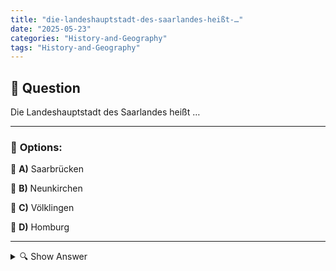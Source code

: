 ```yaml
---
title: "die-landeshauptstadt-des-saarlandes-heißt-…"
date: "2025-05-23"
categories: "History-and-Geography"
tags: "History-and-Geography"
---
```


## 📌 **Question**

Die Landeshauptstadt des Saarlandes heißt …



---

### 📝 **Options:**

🔘 **A)** Saarbrücken

🔘 **B)** Neunkirchen

🔘 **C)** Völklingen

🔘 **D)** Homburg

---

<details>
  <summary>🔍 Show Answer</summary>

  <p>
💡  <b>Correct Answer:</b>  a
  </p>
  <p>
    📖<b>Explanation:</b>
    Das Saarland ist eines der 16 Bundesländer Deutschlands und liegt im Südwesten des Landes, an der Grenze zu Frankreich. Es ist bekannt für seine industrielle Geschichte, insbesondere im Bereich der Kohle- und Stahlproduktion. Die Landeshauptstadt, also die administrative und politische Hauptstadt des Saarlandes, spielt eine zentrale Rolle in der Struktur des Bundeslandes. Sie ist auch oft ein kulturelles und wirtschaftliches Zentrum der Region, was sie besonders bekannt macht. Angesichts dieser Bedeutung müssen Bewohner und Interessierte die Landeshauptstadt des Saarlandes kennen, die unter den Optionen zu wählen ist.
  </p>
</details>

